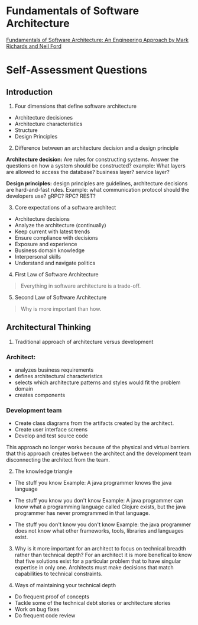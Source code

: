 # Fundamentals of Software Architecture
[Fundamentals of Software Architecture: An Engineering Approach by Mark Richards and Neil Ford](https://www.amazon.com/Fundamentals-Software-Architecture-Comprehensive-Characteristics/dp/1492043451/ref=sr_1_1?keywords=fundamentals+of+software+architecture+an+engineering+approach&qid=1678122286&sprefix=Fundamentals+of+softw%2Caps%2C191&sr=8-1)

# Self-Assessment Questions

## Introduction

1. Four dimensions that define software architecture

* Architecture decisiones
* Architecture characteristics 
* Structure
* Design Principles

2. Difference between an architecture decision and a design principle

**Architecture decision:** Are rules for constructing systems. Answer the questions on how a system should be constructed? example: What layers are allowed to access the database? business layer? service layer?

**Design principles:** design principles are guidelines, architecture decisions are hard-and-fast rules. Example: what communication protocol should the developers use? gRPC? RPC? REST?

3. Core expectations of a software architect
* Architecture decisions
* Analyze the architecture (continually)
* Keep current with latest trends
* Ensure compliance with decisions
* Exposure and experience
* Business domain knowledge
* Interpersonal skills
* Understand and navigate politics


4. First Law of Software Architecture

>Everything in software architecture is a trade-off.


5. Second Law of Software Architecture

> Why is more important than how.


## Architectural Thinking

1. Traditional approach of architecture versus development
### Architect:
* analyzes business requirements
* defines architectural characteristics
* selects which architecture patterns and styles would fit the problem domain
* creates components

### Development team
* Create class diagrams from the artifacts created by the architect. 
* Create user interface screens
* Develop and test source code

This approach no longer works because of the physical and virtual barriers that this approach creates between the architect and the development team disconnecting the architect from the team. 

2. The knowledge triangle

* The stuff you know
Example: A java programmer knows the java language

* The stuff you know you don't know
Example: A java programmer can know what a programming language called Clojure exists, but the java programmer has never promgrammed in that language.

* The stuff you don't know you don't know
Example: the java programmer does not know what other frameworks, tools, libraries and languages exist.

3. Why is it more important for an architect to focus on technical breadth rather than technical depth?
For an architect it is more benefical to know that five solutions exist for a particular problem that to have singular expertise in only one. Architects must make decisions that match capabilities to technical constraints.

4. Ways of maintaining your technical depth
* Do frequent proof of concepts
* Tackle some of the technical debt stories or architecture stories
* Work on bug fixes
* Do frequent code review



